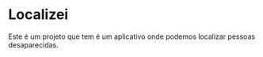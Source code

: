 # Localizei
Este é um projeto que tem é um aplicativo onde podemos localizar pessoas desaparecidas.
